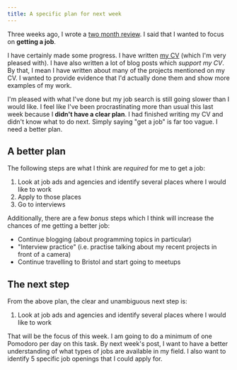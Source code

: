 ```yaml
---
title: A specific plan for next week
---
```


Three weeks ago, I wrote a [two month review](/two-months-of-blogging/). I said that I wanted to focus on **getting a job**.


I have certainly made some progress. I have written [my CV](/cv/) (which I'm very pleased with). I have also written a lot of blog posts which *support my CV*. By that, I mean I have written about many of the projects mentioned on my CV. I wanted to provide evidence that I'd actually done them and show more examples of my work. 

I'm pleased with what I've done but my job search is still going slower than I would like. I feel like I've been procrastinating more than usual this last week because I **didn't have a clear plan**. I had finished writing my CV and didn't know what to do next. Simply saying "get a job" is far too vague. I need a better plan. 

## A better plan

The following steps are what I think are *required* for me to get a job:

1. Look at job ads and agencies and identify several places where I would like to work
2. Apply to those places
3. Go to interviews

Additionally, there are a few *bonus* steps which I think will increase the chances of me getting a better job:

- Continue blogging (about programming topics in particular)
- "Interview practice" (i.e. practise talking about my recent projects in front of a camera)
- Continue travelling to Bristol and start going to meetups

## The next step

From the above plan, the clear and unambiguous next step is:

1. Look at job ads and agencies and identify several places where I would like to work

That will be the focus of this week. I am going to do a minimum of one Pomodoro per day on this task. By next week's post, I want to have a better understanding of what types of jobs are available in my field. I also want to identify 5 specific job openings that I could apply for. 
